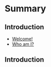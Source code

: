 # Summary

## Introduction

* [Welcome!](README.md)
* [Who am I?](/Welcome/who-am-i.md)

## Introduction




